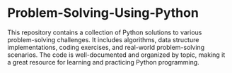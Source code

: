 # Problem-Solving-Using-Python
This repository contains a collection of Python solutions to various problem-solving challenges. It includes algorithms, data structure implementations, coding exercises, and real-world problem-solving scenarios. The code is well-documented and organized by topic, making it a great resource for learning and practicing Python programming.
